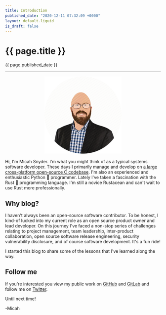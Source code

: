 ```yaml
---
title: Introduction
published_date: "2020-12-11 07:32:09 +0000"
layout: default.liquid
is_draft: false
---
```

# {{ page.title }}

{{ page.published_date }}

----

<center><img src="/images/me.png" width="250" height="250"></center>

Hi, I'm Micah Snyder. I'm what you might think of as a typical systems software developer. These days I primarily manage and develop on [a large cross-platform open-source C codebase](https://github.com/Cisco-Talos/clamav-devel). I'm also an experienced and enthusiastic Python 🐍 programmer. Lately I've taken a fascination with the Rust 🦀 programming language. I'm still a novice Rustacean and can't wait to use Rust more professionally.

## Why blog?

I haven't always been an open-source software contributor. To be honest, I kind-of lucked into my current role as an open source product owner and lead developer. On this journey I've faced a non-stop series of challenges relating to project management, team leadership, inter-product collaboration, open source software release engineering, security vulnerability disclosure, and of course software development. It's a fun ride!

I started this blog to share some of the lessons that I've learned along the way.

## Follow me

If you're interested you view my public work on [GitHub](https://github.com/micahsnyder) and [GitLab](https://gitlab.com/micahsnyder) and follow me on [Twitter](https://twitter.com/_micahsnyder).

Until next time!

-Micah
